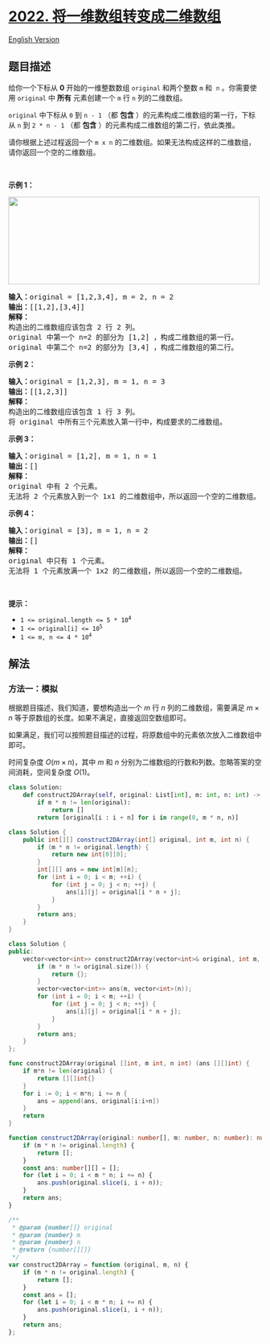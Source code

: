 # [2022. 将一维数组转变成二维数组](https://leetcode.cn/problems/convert-1d-array-into-2d-array)

[English Version](/solution/2000-2099/2022.Convert%201D%20Array%20Into%202D%20Array/README_EN.md)

<!-- tags:数组,矩阵,模拟 -->

## 题目描述

<!-- 这里写题目描述 -->

<p>给你一个下标从 <strong>0</strong>&nbsp;开始的一维整数数组&nbsp;<code>original</code>&nbsp;和两个整数&nbsp;<code>m</code>&nbsp;和&nbsp;&nbsp;<code>n</code>&nbsp;。你需要使用&nbsp;<code>original</code>&nbsp;中&nbsp;<strong>所有</strong>&nbsp;元素创建一个&nbsp;<code>m</code>&nbsp;行&nbsp;<code>n</code>&nbsp;列的二维数组。</p>

<p><code>original</code>&nbsp;中下标从 <code>0</code>&nbsp;到 <code>n - 1</code>&nbsp;（都 <strong>包含</strong> ）的元素构成二维数组的第一行，下标从 <code>n</code>&nbsp;到 <code>2 * n - 1</code>&nbsp;（都 <strong>包含</strong>&nbsp;）的元素构成二维数组的第二行，依此类推。</p>

<p>请你根据上述过程返回一个<em>&nbsp;</em><code>m x n</code>&nbsp;的二维数组。如果无法构成这样的二维数组，请你返回一个空的二维数组。</p>

<p>&nbsp;</p>

<p><strong>示例 1：</strong></p>
<img src="https://fastly.jsdelivr.net/gh/doocs/leetcode@main/solution/2000-2099/2022.Convert%201D%20Array%20Into%202D%20Array/images/image-20210826114243-1.png" style="width: 500px; height: 174px;">
<pre><b>输入：</b>original = [1,2,3,4], m = 2, n = 2
<b>输出：</b>[[1,2],[3,4]]
<strong>解释：
</strong>构造出的二维数组应该包含 2 行 2 列。
original 中第一个 n=2 的部分为 [1,2] ，构成二维数组的第一行。
original 中第二个 n=2 的部分为 [3,4] ，构成二维数组的第二行。
</pre>

<p><strong>示例 2：</strong></p>

<pre><b>输入：</b>original = [1,2,3], m = 1, n = 3
<b>输出：</b>[[1,2,3]]
<b>解释：</b>
构造出的二维数组应该包含 1 行 3 列。
将 original 中所有三个元素放入第一行中，构成要求的二维数组。
</pre>

<p><strong>示例 3：</strong></p>

<pre><b>输入：</b>original = [1,2], m = 1, n = 1
<b>输出：</b>[]
<strong>解释：
</strong>original 中有 2 个元素。
无法将 2 个元素放入到一个 1x1 的二维数组中，所以返回一个空的二维数组。
</pre>

<p><strong>示例 4：</strong></p>

<pre><b>输入：</b>original = [3], m = 1, n = 2
<b>输出：</b>[]
<strong>解释：</strong>
original 中只有 1 个元素。
无法将 1 个元素放满一个 1x2 的二维数组，所以返回一个空的二维数组。
</pre>

<p>&nbsp;</p>

<p><strong>提示：</strong></p>

<ul>
	<li><code>1 &lt;= original.length &lt;= 5 * 10<sup>4</sup></code></li>
	<li><code>1 &lt;= original[i] &lt;= 10<sup>5</sup></code></li>
	<li><code>1 &lt;= m, n &lt;= 4 * 10<sup>4</sup></code></li>
</ul>

## 解法

### 方法一：模拟

根据题目描述，我们知道，要想构造出一个 $m$ 行 $n$ 列的二维数组，需要满足 $m \times n$ 等于原数组的长度。如果不满足，直接返回空数组即可。

如果满足，我们可以按照题目描述的过程，将原数组中的元素依次放入二维数组中即可。

时间复杂度 $O(m \times n)$，其中 $m$ 和 $n$ 分别为二维数组的行数和列数。忽略答案的空间消耗，空间复杂度 $O(1)$。

<!-- tabs:start -->

```python
class Solution:
    def construct2DArray(self, original: List[int], m: int, n: int) -> List[List[int]]:
        if m * n != len(original):
            return []
        return [original[i : i + n] for i in range(0, m * n, n)]
```

```java
class Solution {
    public int[][] construct2DArray(int[] original, int m, int n) {
        if (m * n != original.length) {
            return new int[0][0];
        }
        int[][] ans = new int[m][n];
        for (int i = 0; i < m; ++i) {
            for (int j = 0; j < n; ++j) {
                ans[i][j] = original[i * n + j];
            }
        }
        return ans;
    }
}
```

```cpp
class Solution {
public:
    vector<vector<int>> construct2DArray(vector<int>& original, int m, int n) {
        if (m * n != original.size()) {
            return {};
        }
        vector<vector<int>> ans(m, vector<int>(n));
        for (int i = 0; i < m; ++i) {
            for (int j = 0; j < n; ++j) {
                ans[i][j] = original[i * n + j];
            }
        }
        return ans;
    }
};
```

```go
func construct2DArray(original []int, m int, n int) (ans [][]int) {
	if m*n != len(original) {
		return [][]int{}
	}
	for i := 0; i < m*n; i += n {
		ans = append(ans, original[i:i+n])
	}
	return
}
```

```ts
function construct2DArray(original: number[], m: number, n: number): number[][] {
    if (m * n != original.length) {
        return [];
    }
    const ans: number[][] = [];
    for (let i = 0; i < m * n; i += n) {
        ans.push(original.slice(i, i + n));
    }
    return ans;
}
```

```js
/**
 * @param {number[]} original
 * @param {number} m
 * @param {number} n
 * @return {number[][]}
 */
var construct2DArray = function (original, m, n) {
    if (m * n != original.length) {
        return [];
    }
    const ans = [];
    for (let i = 0; i < m * n; i += n) {
        ans.push(original.slice(i, i + n));
    }
    return ans;
};
```

<!-- tabs:end -->

<!-- end -->
